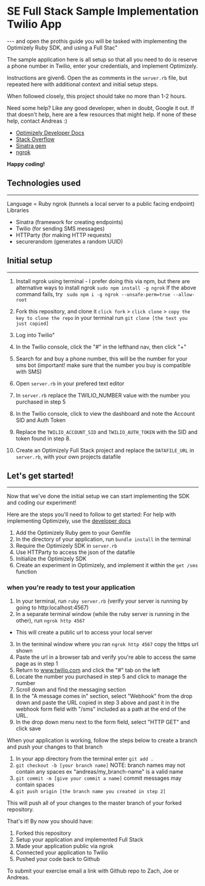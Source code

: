 # SE Full Stack Sample Implementation Twilio App
--- and open the prothis guide you will be tasked with implementing the Optimizely Ruby SDK, and using a Full Stac"

The sample application here is all setup so that all you need to do is reserve a phone number in Twilio, enter your credentials, and implement Optimizely.

Instructions are given6. Open the 
 as comments in the ```server.rb``` file, but repeated here with additional context and initial setup steps.

When followed closely, this project should take no more than 1-2 hours.

Need some help? Like any good developer, when in doubt, Google it out. If that doesn't help, here are a few resources that might help. If none of these help, contact Andreas :)

- [Optimizely Developer Docs](https://developers.optimizely.com)
- [Stack Overflow](https://stackoverflow.com)
- [Sinatra gem](http://sinatrarb.com/)
- [ngrok](https://www.npmjs.com/package/ngrok)

**Happy coding!**

## Technologies used
---
Language = Ruby
ngrok (tunnels a local server to a public facing endpoint)
Libraries
- Sinatra (framework for creating endpoints)
- Twilio (for sending SMS messages)
- HTTParty (for making HTTP requests)
- securerandom (generates a random UUID)

## Initial setup
---
1. Install ngrok using terminal - I prefer doing this via npm, but there are alternative ways to install ngrok
```sudo npm install -g ngrok```
If the above command fails, try ``` sudo npm i -g ngrok --unsafe-perm=true --allow-root```

2. Fork this repository, and clone it
```click fork``` > ```click clone``` > ```copy the key to clone the repo``` in your terminal run ```git clone [the text you just copied]```

3. Log into Twilio"
4. In the Twilio console, click the "#" in the lefthand nav, then click "+"
5. Search for and buy a phone number, this will be the number for your sms bot (important! make sure that the number you buy is compatible with SMS)
6. Open ```server.rb``` in your prefered text editor
7. In ```server.rb``` replace the TWILIO_NUMBER value with the number you purchased in step 5
8. In the Twilio console, click to view the dashboard and note the Account SID and Auth Token
9. Replace the ```TWILIO_ACCOUNT_SID``` and ```TWILIO_AUTH_TOKEN``` with the SID and token found in step 8.
10. Create an Optimizely Full Stack project and replace the ```DATAFILE_URL``` in ```server.rb```, with your own projects datafile

## Let's get started!
---

Now that we've done the initial setup we can start implementing the SDK and coding our experiment!

Here are the steps you'll need to follow to get started:
For help with implementing Optimizely, use the [developer docs](https://developers.optimizely.com/x/solutions/sdks/reference/?language=ruby)

1. Add the Optimizely Ruby gem to your Gemfile
2. In the directory of your application, run ```bundle install``` in the terminal
3. Require the Optimizely SDK in ```server.rb```
4. Use HTTParty to access the json of the datafile
5. Initialize the Optimizely SDK
6. Create an experiment in Optimizely, and implement it within the ```get /sms``` function

### when you're ready to test your application

1. In your terminal, run ```ruby server.rb``` (verify your server is running by going to http:localhost:4567)
2. In a separate terminal window (while the ruby server is running in the other), run ```ngrok http 4567``` 
- This will create a public url to access your local server
3. In the terminal window where you ran ```ngrok http 4567``` copy the https url shown
4. Paste the url in a browser tab and verify you're able to access the same page as in step 1
5. Return to www.twilio.com and click the "#" tab on the left
6. Locate the number you purchased in step 5 and click to manage the number
7. Scroll down and find the messaging section
8. In the "A message comes in" section, select "Webhook" from the drop down and paste the URL copied in step 3 above and past it in the webhook form field with "/sms" included as a path at the end of the URL.
9. In the drop down menu next to the form field, select "HTTP GET" and click save

When your application is working, follow the steps below to create a branch and push your changes to that branch

1. In your app directory from the terminal enter ```git add .```
2. ```git checkout -b [your branch name]``` NOTE: branch names may not contain any spaces ex "andreas/my_branch-name" is a valid name
2. ```git commit -m [give your commit a name]``` commit messages may contain spaces
3. ```git push origin [the branch name you created in step 2]```

This will push all of your changes to the master branch of your forked repository.

That's it! By now you should have:
1. Forked this repository
2. Setup your application and implemented Full Stack
3. Made your application public via ngrok
4. Connected your application to Twilio
5. Pushed your code back to Github

To submit your exercise email a link with Github repo to Zach, Joe or Andreas.




